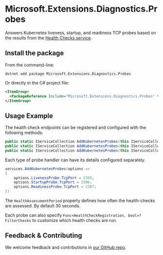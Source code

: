 # Microsoft.Extensions.Diagnostics.Probes

Answers Kubernetes liveness, startup, and readiness TCP probes based on the results from the [Health Checks service](https://learn.microsoft.com/aspnet/core/host-and-deploy/health-checks).

## Install the package

From the command-line:

```dotnetcli
dotnet add package Microsoft.Extensions.Diagnostics.Probes
```

Or directly in the C# project file:

```xml
<ItemGroup>
  <PackageReference Include="Microsoft.Extensions.Diagnostics.Probes" Version="[CURRENTVERSION]" />
</ItemGroup>
```

## Usage Example

The health check endpoints can be registered and configured with the following methods:

```csharp
public static IServiceCollection AddKubernetesProbes(this IServiceCollection services)
public static IServiceCollection AddKubernetesProbes(this IServiceCollection services, IConfigurationSection section)
public static IServiceCollection AddKubernetesProbes(this IServiceCollection services, Action<KubernetesProbesOptions> configure)
```

Each type of probe handler can have its details configured separately.

```csharp
services.AddKubernetesProbes(options =>
{
    options.LivenessProbe.TcpPort = 2305;
    options.StartupProbe.TcpPort = 2306;
    options.ReadinessProbe.TcpPort = 2307;
})
```

The `HealthAssessmentPeriod` property defines how often the health-checks are assessed. By default 30 seconds.

Each probe can also specify `Func<HealthCheckRegistration, bool>? FilterChecks` to customize which health checks are run.

## Feedback & Contributing

We welcome feedback and contributions in [our GitHub repo](https://github.com/dotnet/extensions).
